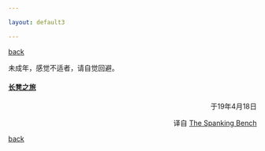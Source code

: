 ```yaml
---

layout: default3

---
```


<p style="text-align:left"><a href="../index.html">back</a></p>

<p>未成年，感觉不适者，请自觉回避。</p>

#### [长凳之旅](./bd.md)
<p style="text-align:right">于19年4月18日</p>
<p style="text-align:right">译自 <a href="http://jayepeaches.com/short-stories/the-spanking-bench/">The Spanking Bench</a></p>

<p style="text-align:left"><a href="../index.html">back</a></p>
